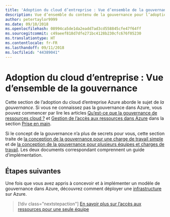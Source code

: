 ```yaml
---
title: 'Adoption du cloud d’entreprise : Vue d’ensemble de la gouvernance'
description: Vue d’ensemble du contenu de la gouvernance pour l’adoption du cloud d’entreprise Azure
author: petertaylor9999
ms.date: 09/10/2018
ms.openlocfilehash: 08994ca5de1da2eadd7ad3cd558845cfe47f64ff
ms.sourcegitcommit: c49aeef818d7dfe271bc4128b230cfc676f05230
ms.translationtype: HT
ms.contentlocale: fr-FR
ms.lasthandoff: 09/11/2018
ms.locfileid: "44389041"
---
```

# <a name="enterprise-cloud-adoption-governance-overview"></a>Adoption du cloud d’entreprise : Vue d’ensemble de la gouvernance

Cette section de l’adoption du cloud d’entreprise Azure aborde le sujet de *la gouvernance*. Si vous ne connaissez pas la gouvernance dans Azure, vous pouvez commencer par lire les articles [Qu’est-ce que la gouvernance de ressources cloud ?](../getting-started/what-is-governance.md) et [Gestion de l’accès aux ressources dans Azure](../getting-started/azure-resource-access.md) dans la section [Prise en main](../getting-started/overview.md).

Si le concept de la gouvernance n’a plus de secrets pour vous, cette section traite de [la conception de la gouvernance pour une charge de travail simple](governance-single-team.md) et de [la conception de la gouvernance pour plusieurs équipes et charges de travail](governance-multiple-teams.md). Les deux documents correspondant comprennent un guide d’implémentation.

## <a name="next-steps"></a>Étapes suivantes

Une fois que vous avez appris à concevoir et à implémenter un modèle de gouvernance dans Azure, découvrez comment déployer une [infrastructure](../infrastructure/basic-workload.md) sur Azure.

> [!div class="nextstepaction"]
> [En savoir plus sur l’accès aux ressources pour une seule équipe](governance-single-team.md)